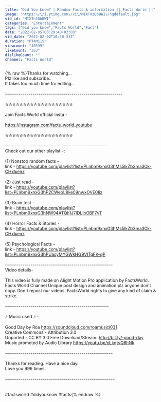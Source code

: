 ```yaml
---
title: "Did You know? | Random Facts & information || Facts World ||"
image: "https:\/\/i.ytimg.com\/vi\/MIXTn3BbBWI\/hqdefault.jpg"
vid_id: "MIXTn3BbBWI"
categories: "Entertainment"
tags: ["Did you know","Facts World","Fact"]
date: "2022-02-05T03:29:48+03:00"
vid_date: "2022-02-02T10:38:33Z"
duration: "PT4M11S"
viewcount: "10399"
likeCount: "363"
dislikeCount: ""
channel: "Facts World"
---
```

{% raw %}Thanks for watching... <br />Plz like and subscribe..<br />It takes too much time for editing.. <br /><br />------------------------------------------------------------<br /><br />✮✮✮✮✮✮✮✮✮✮✮✮✮✮✮✮✮✮✮<br /><br />Join Facts World official insta - <br /><br /><a rel="nofollow" target="blank" href="https://instagram.com/facts_world_youtube">https://instagram.com/facts_world_youtube</a><br /><br />✮✮✮✮✮✮✮✮✮✮✮✮✮✮✮✮✮✮✮<br /><br />----------------------------------------------------<br />Check out our other playlist -:<br /><br />(1) Nonstop random facts -<br />link - <a rel="nofollow" target="blank" href="https://youtube.com/playlist?list=PLnbm9xnxG3hMs5IkZb3ma3Ck-CHxluenz">https://youtube.com/playlist?list=PLnbm9xnxG3hMs5IkZb3ma3Ck-CHxluenz</a><br /><br />(2) Just read -<br />link - <a rel="nofollow" target="blank" href="https://youtube.com/playlist?list=PLnbm9xnxG3hP2CWeoL8ke09nwxOVE0Iiz">https://youtube.com/playlist?list=PLnbm9xnxG3hP2CWeoL8ke09nwxOVE0Iiz</a><br /><br />(3) Brain test -<br />link - <a rel="nofollow" target="blank" href="https://youtube.com/playlist?list=PLnbm9xnxG3hNW94ATQh1J7lDLibOBF7vT">https://youtube.com/playlist?list=PLnbm9xnxG3hNW94ATQh1J7lDLibOBF7vT</a><br /><br />(4) Horror Facts &amp; Stories -<br />link - <a rel="nofollow" target="blank" href="https://youtube.com/playlist?list=PLnbm9xnxG3hMs5IkZb3ma3Ck-CHxluenz">https://youtube.com/playlist?list=PLnbm9xnxG3hMs5IkZb3ma3Ck-CHxluenz</a><br /><br />(5) Psychological Facts -<br />link - <a rel="nofollow" target="blank" href="https://youtube.com/playlist?list=PLnbm9xnxG3hPUacyMYGWkHG9VITgFK-qP">https://youtube.com/playlist?list=PLnbm9xnxG3hPUacyMYGWkHG9VITgFK-qP</a><br /><br />-------------------------------------------------------<br />Video details- <br /><br />This video is fully made on Alight Motion Pro application by FactsWorld. Facts World Channel Unique post design and animation plz anyone don't copy. Don't repost our videos. FactsWorld rights to give any kind of claim &amp; strike. <br /><br />-----------------------------------------------------<br /><br />🎶 Music used 🎶 - <br /><br />Good Day by Roa <a rel="nofollow" target="blank" href="https://soundcloud.com/roamusici031">https://soundcloud.com/roamusici031</a><br />Creative Commons - Attribution 3.0 <br />Unported - CC BY 3.0 Free Download/Stream: <a rel="nofollow" target="blank" href="http://bit.ly/-good-day">http://bit.ly/-good-day</a><br />Music promoted by Audio Library <a rel="nofollow" target="blank" href="https://youtu.be/cLkqtvQ8hNk">https://youtu.be/cLkqtvQ8hNk</a><br /><br />-------------------------------------------------------<br /><br />Thanks for reading. Have a nice day. <br />Love you 999 times. <br /><br />--------------------------------------------------------<br /><br /><br />#factsworld #didyouknow #facts{% endraw %}
